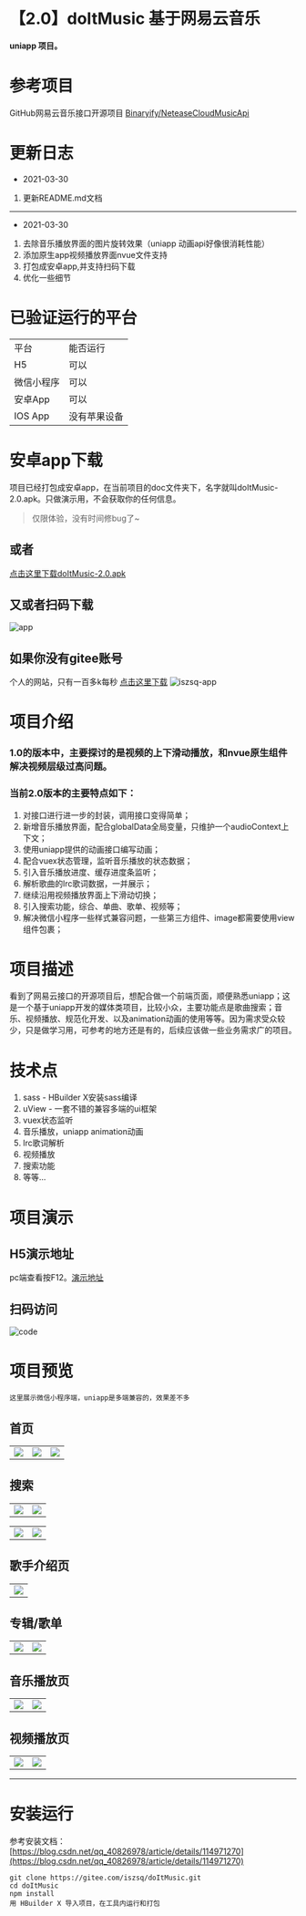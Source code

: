 # 【2.0】doItMusic  基于网易云音乐
**uniapp 项目。**
# 参考项目
GitHub网易云音乐接口开源项目
 [Binaryify/NeteaseCloudMusicApi](https://github.com/Binaryify/NeteaseCloudMusicApi)


# 更新日志
* 2021-03-30
1. 更新README.md文档
--- 
* 2021-03-30
1. 去除音乐播放界面的图片旋转效果（uniapp 动画api好像很消耗性能）
2. 添加原生app视频播放界面nvue文件支持
3. 打包成安卓app,并支持扫码下载
4. 优化一些细节

# 已验证运行的平台
<table>
	<tr>
		<td>平台</td>
		<td>能否运行</td>
	</tr>
	<tr>
		<td>H5</td>
		<td>可以</td>
	</tr>
	<tr>
		<td>微信小程序</td>
		<td>可以</td>
	</tr>
	<tr>
		<td>安卓App</td>
		<td>可以</td>
	</tr>
	<tr>
		<td>IOS App</td>
		<td>没有苹果设备</td>
	</tr>
</table>

# 安卓app下载
项目已经打包成安卓app，在当前项目的doc文件夹下，名字就叫doItMusic-2.0.apk。只做演示用，不会获取你的任何信息。
> 仅限体验，没有时间修bug了~

## 或者
[点击这里下载doItMusic-2.0.apk](https://gitee.com/iszsq/doItMusic/raw/master/doc/doItMusic-2.0.apk)

## 又或者扫码下载
![app](./doc/doItMusic-android-qrcode.png)

## 如果你没有gitee账号
个人的网站，只有一百多k每秒
[点击这里下载](http://iszsq.top/doItMusic-2.0.apk
)
![iszsq-app](./doc/iszsq-top-android-dl.png)



# 项目介绍
### 1.0的版本中，主要探讨的是视频的上下滑动播放，和nvue原生组件解决视频层级过高问题。
### 当前2.0版本的主要特点如下：
1. 对接口进行进一步的封装，调用接口变得简单；
2. 新增音乐播放界面，配合globalData全局变量，只维护一个audioContext上下文；
3. 使用uniapp提供的动画接口编写动画；
4. 配合vuex状态管理，监听音乐播放的状态数据；
5. 引入音乐播放进度、缓存进度条监听；
6. 解析歌曲的lrc歌词数据，一并展示；
7. 继续沿用视频播放界面上下滑动切换；
8. 引入搜索功能，综合、单曲、歌单、视频等；
9. 解决微信小程序一些样式兼容问题，一些第三方组件、image都需要使用view组件包裹；


# 项目描述
看到了网易云接口的开源项目后，想配合做一个前端页面，顺便熟悉uniapp；这是一个基于uniapp开发的媒体类项目，比较小众，主要功能点是歌曲搜索；音乐、视频播放、规范化开发、以及animation动画的使用等等。因为需求受众较少，只是做学习用，可参考的地方还是有的，后续应该做一些业务需求广的项目。

# 技术点
1. sass - HBuilder X安装sass编译
2. uView - 一套不错的兼容多端的ui框架
3. vuex状态监听
4. 音乐播放，uniapp animation动画
5. lrc歌词解析
6. 视频播放
8. 搜索功能
9. 等等...

# 项目演示

## H5演示地址
pc端查看按F12。[演示地址](http://iszsq.gitee.io/doitmusic)

## 扫码访问
![code](./doc/h5-QRCode.png)



# 项目预览
	这里展示微信小程序端，uniapp是多端兼容的，效果差不多


## 首页
<table >
	<tr>
		<td ><img src="./doc/images/首页-热门MV.png"></td>
		<td><img src="./doc/images/首页.png"></td>
		<td><img src="./doc/images/首页-我的.png"></td>
	</tr>
</table>

## 搜索
<table >
	<tr>
		<td ><img src="./doc/images/搜索.png"></td>
		<td><img src="./doc/images/搜索-综合结果.png"></td>
	</tr>
</table>

<table >
	<tr>
		<td ><img src="./doc/images/搜索-单曲.png"></td>
		<td><img src="./doc/images/搜索-视频.png"></td>
	</tr>
</table>

## 歌手介绍页
<table >
	<tr>
		<td ><img src="./doc/images/歌手.png"></td>
	</tr>
</table>

## 专辑/歌单
<table >
	<tr>
		<td ><img src="./doc/images/专辑.png"></td>
		<td><img src="./doc/images/专辑-评论.png"></td>
	</tr>
</table>

## 音乐播放页
<table >
	<tr>
		<td ><img src="./doc/images/音乐.png"></td>
		<td><img src="./doc/images/音乐-歌词.png"></td>
	</tr>
</table>

## 视频播放页
<table >
	<tr>
		<td ><img src="./doc/images/视频.png"></td>
		<td><img src="./doc/images/视频-评论.png"></td>
	</tr>
</table>


--- 

# 安装运行
参考安装文档：[https://blog.csdn.net/qq_40826978/article/details/114971270](https://blog.csdn.net/qq_40826978/article/details/114971270)
```
git clone https://gitee.com/iszsq/doItMusic.git
cd doItMusic
npm install 
用 HBuilder X 导入项目，在工具内运行和打包
```